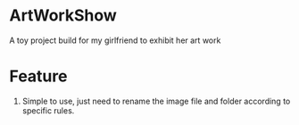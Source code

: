 # ArtWorkShow

A toy project build for my girlfriend to exhibit her art work

# Feature
1. Simple to use, just need to rename the image file and folder according to specific rules.

